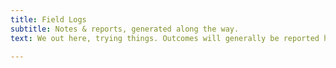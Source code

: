 ```yaml
---
title: Field Logs
subtitle: Notes & reports, generated along the way. 
text: We out here, trying things. Outcomes will generally be reported here. 

---
```

